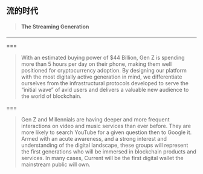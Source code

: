 ## 流的时代

> #### The Streaming Generation

---

===

> With an estimated buying power of $44 Billion, Gen Z is spending more than 5 hours per day on their phone, making them well positioned for cryptocurrency adoption. By designing our platform with the most digitally active generation in mind, we differentiate ourselves from the infrastructural protocols developed to serve the “initial wave” of avid users and delivers a valuable new audience to the world of blockchain.

===

> Gen Z and Millennials are having deeper and more frequent interactions on video and music services than ever before. They are more likely to search YouTube for a given question then to Google it. Armed with an acute awareness, and a strong interest and understanding of the digital landscape, these groups will represent the first generations who will be immersed in blockchain products and services. In many cases, Current will be the first digital wallet the mainstream public will own.



